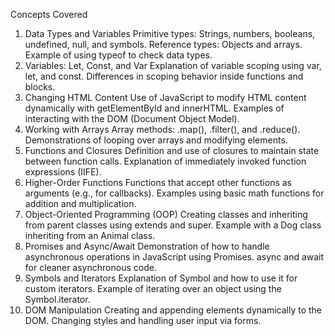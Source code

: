 Concepts Covered
1. Data Types and Variables
Primitive types: Strings, numbers, booleans, undefined, null, and symbols.
Reference types: Objects and arrays.
Example of using typeof to check data types.
2. Variables: Let, Const, and Var
Explanation of variable scoping using var, let, and const.
Differences in scoping behavior inside functions and blocks.
3. Changing HTML Content
Use of JavaScript to modify HTML content dynamically with getElementById and innerHTML.
Examples of interacting with the DOM (Document Object Model).
4. Working with Arrays
Array methods: .map(), .filter(), and .reduce().
Demonstrations of looping over arrays and modifying elements.
5. Functions and Closures
Definition and use of closures to maintain state between function calls.
Explanation of immediately invoked function expressions (IIFE).
6. Higher-Order Functions
Functions that accept other functions as arguments (e.g., for callbacks).
Examples using basic math functions for addition and multiplication.
7. Object-Oriented Programming (OOP)
Creating classes and inheriting from parent classes using extends and super.
Example with a Dog class inheriting from an Animal class.
8. Promises and Async/Await
Demonstration of how to handle asynchronous operations in JavaScript using Promises.
async and await for cleaner asynchronous code.
9. Symbols and Iterators
Explanation of Symbol and how to use it for custom iterators.
Example of iterating over an object using the Symbol.iterator.
10. DOM Manipulation
Creating and appending elements dynamically to the DOM.
Changing styles and handling user input via forms.
